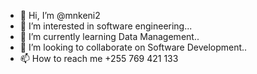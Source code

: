 - 👋 Hi, I’m @mnkeni2
- 👀 I’m interested in software engineering...
- 🌱 I’m currently learning Data Management..
- 💞️ I’m looking to collaborate on Software Development..
- 📫 How to reach me +255 769 421 133

<!---
mnkeni2/mnkeni2 is a ✨ special ✨ repository because its `README.md` (this file) appears on your GitHub profile.
You can click the Preview link to take a look at your changes.
--->
